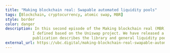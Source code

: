 ```yaml
---
title: "Making blockchain real: Swapable automated liquidity pools"
tags: [Blockchain, cryptocurrency, atomic swap, MBR]
style: border
color: danger
description: In this second episode of the Making blockchain real (MBR) Series, we take a look at Swapable, which is an open standard that
            I defined based on the Uniswap project. We have released a reference implementation in a library we called Swapable. This
            publication describes the library and general liquidity pool features.
external_url: https://ubc.digital/making-blockchain-real-swapable-automated-liquidity-pools/
---
```

